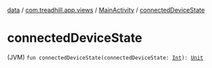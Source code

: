 [data](../../index.md) / [com.treadhill.app.views](../index.md) / [MainActivity](index.md) / [connectedDeviceState](./connected-device-state.md)

# connectedDeviceState

(JVM) `fun connectedDeviceState(connectedDeviceState: `[`Int`](https://kotlinlang.org/api/latest/jvm/stdlib/kotlin/-int/index.html)`): `[`Unit`](https://kotlinlang.org/api/latest/jvm/stdlib/kotlin/-unit/index.html)